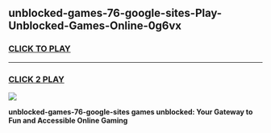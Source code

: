
## unblocked-games-76-google-sites-Play-Unblocked-Games-Online-0g6vx
<h3>
<a href="https://premium76.site?title=unblocked-games-76-google-sites&ref=24A">CLICK TO PLAY</a></h3>
<hr>

<h3>
<a href="https://premium76.site?title=unblocked-games-76-google-sites&ref=24A">CLICK 2 PLAY</a>
  
</h3>

<a href="https://premium76.site?title=unblocked-games-76-google-sites&ref=24A"><img src="https://clearcache.store/games.png"></a>


**unblocked-games-76-google-sites games unblocked: Your Gateway to Fun and Accessible Online Gaming**
